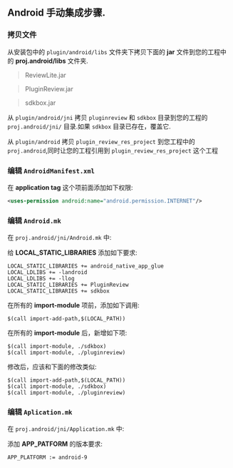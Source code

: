 ## Android 手动集成步骤.

### 拷贝文件
从安装包中的 `plugin/android/libs` 文件夹下拷贝下面的 __jar__ 文件到您的工程中的 __proj.android/libs__ 文件夹.

> ReviewLite.jar

> PluginReview.jar

> sdkbox.jar

从 `plugin/android/jni` 拷贝 `pluginreview` 和 `sdkbox` 目录到您的工程的 `proj.android/jni/` 目录.如果 `sdkbox` 目录已存在，覆盖它.

从 `plugin/android` 拷贝 `plugin_review_res_project` 到您工程中的 `proj.android`,同时让您的工程引用到 `plugin_review_res_project` 这个工程

### 编辑 `AndroidManifest.xml`
在 __application tag__ 这个项前面添加如下权限:
```xml
<uses-permission android:name="android.permission.INTERNET"/>
```

### 编辑 `Android.mk`
在 `proj.android/jni/Android.mk` 中:

给 __LOCAL_STATIC_LIBRARIES__ 添加如下要求:
```
LOCAL_STATIC_LIBRARIES += android_native_app_glue
LOCAL_LDLIBS += -landroid
LOCAL_LDLIBS += -llog
LOCAL_STATIC_LIBRARIES += PluginReview
LOCAL_STATIC_LIBRARIES += sdkbox
```

在所有的 __import-module__ 项前，添加如下调用:
```
$(call import-add-path,$(LOCAL_PATH))
```

在所有的 __import-module__ 后，新增如下项:
```
$(call import-module, ./sdkbox)
$(call import-module, ./pluginreview)
```

修改后，应该和下面的修改类似:
```
$(call import-add-path,$(LOCAL_PATH))
$(call import-module, ./sdkbox)
$(call import-module, ./pluginreview)
```

### 编辑 `Aplication.mk`
在 `proj.android/jni/Application.mk` 中:

添加 __APP_PATFORM__ 的版本要求:
```
APP_PLATFORM := android-9
```
